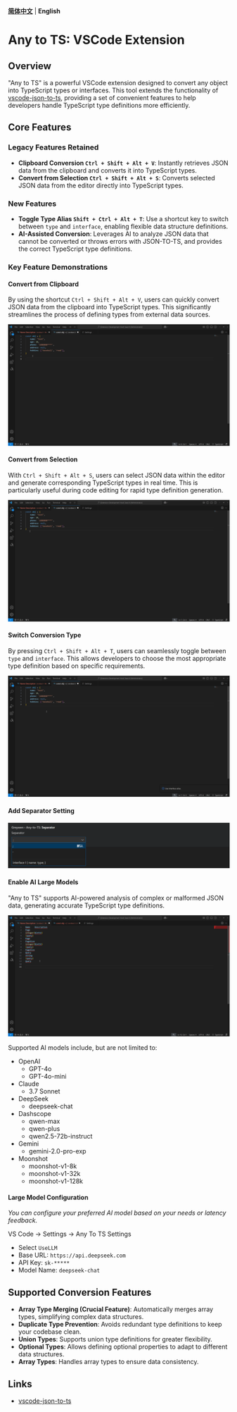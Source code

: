 **[简体中文](README_CN.md)** | **English**

# Any to TS: VSCode Extension

## Overview
"Any to TS" is a powerful VSCode extension designed to convert any object into TypeScript types or interfaces. This tool extends the functionality of [vscode-json-to-ts](https://github.com/MariusAlch/vscode-json-to-ts), providing a set of convenient features to help developers handle TypeScript type definitions more efficiently.

## Core Features

### Legacy Features Retained
- **Clipboard Conversion `Ctrl + Shift + Alt + V`**: Instantly retrieves JSON data from the clipboard and converts it into TypeScript types.
- **Convert from Selection `Ctrl + Shift + Alt + S`**: Converts selected JSON data from the editor directly into TypeScript types.

### New Features
- **Toggle Type Alias `Shift + Ctrl + Alt + T`**: Use a shortcut key to switch between `type` and `interface`, enabling flexible data structure definitions.
- **AI-Assisted Conversion**: Leverages AI to analyze JSON data that cannot be converted or throws errors with JSON-TO-TS, and provides the correct TypeScript type definitions.

### Key Feature Demonstrations

#### Convert from Clipboard
By using the shortcut `Ctrl + Shift + Alt + V`, users can quickly convert JSON data from the clipboard into TypeScript types. This significantly streamlines the process of defining types from external data sources.

![clipboard](./images/clipboard.gif)

#### Convert from Selection
With `Ctrl + Shift + Alt + S`, users can select JSON data within the editor and generate corresponding TypeScript types in real time. This is particularly useful during code editing for rapid type definition generation.

![selection](./images/selection.gif)

#### Switch Conversion Type
By pressing `Ctrl + Shift + Alt + T`, users can seamlessly toggle between `type` and `interface`. This allows developers to choose the most appropriate type definition based on specific requirements.

![change-transform-type](./images/change-transform-type.gif)

#### Add Separator Setting
![separator](./images/separator.jpg)

#### Enable AI Large Models
"Any to TS" supports AI-powered analysis of complex or malformed JSON data, generating accurate TypeScript type definitions.

![ai](./images/use-ai.gif)

Supported AI models include, but are not limited to:
- OpenAI
    - GPT-4o
    - GPT-4o-mini
- Claude
    - 3.7 Sonnet
- DeepSeek
    - deepseek-chat
- Dashscope
    - qwen-max
    - qwen-plus
    - qwen2.5-72b-instruct
- Gemini
    - gemini-2.0-pro-exp
- Moonshot
    - moonshot-v1-8k
    - moonshot-v1-32k
    - moonshot-v1-128k

#### Large Model Configuration

*You can configure your preferred AI model based on your needs or latency feedback.*

VS Code -> Settings -> Any To TS Settings
- Select `UseLLM`
- Base URL: `https://api.deepseek.com`
- API Key: `sk-*****`
- Model Name: `deepseek-chat`

## Supported Conversion Features

- **Array Type Merging (**Crucial Feature**)**: Automatically merges array types, simplifying complex data structures.
- **Duplicate Type Prevention**: Avoids redundant type definitions to keep your codebase clean.
- **Union Types**: Supports union type definitions for greater flexibility.
- **Optional Types**: Allows defining optional properties to adapt to different data structures.
- **Array Types**: Handles array types to ensure data consistency.

## Links

- [vscode-json-to-ts](https://github.com/MariusAlch/vscode-json-to-ts)